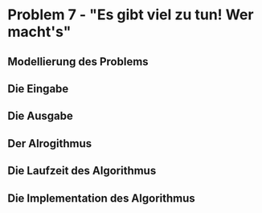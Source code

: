 # Problem 7 - "Es gibt viel zu tun! Wer macht's"

## Modellierung des Problems

## Die Eingabe

## Die Ausgabe

## Der Alrogithmus

## Die Laufzeit des Algorithmus

## Die Implementation des Algorithmus